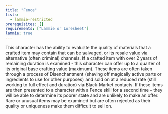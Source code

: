 ```yaml
---
title: "Fence"
lists:
  - lammie-restricted
prerequisites: []
requirements: ["Lammie or Loresheet"]
lammie: true
---
```


This character has the ability to evaluate the quality of materials that a crafted item may contain that can be salvaged, or its resale value via alternative (often criminal) channels. If a crafted item with over 2 years of remaining duration is examined - this character can offer up to a quarter of its original base crafting value (maximum). These items are often taken through a process of Disenchantment (shaving off magically active parts or ingredients to use for other purposes) and sold on at a reduced rate (still working to full effect and duration) via Black-Market contacts. If these items are then presented to a character with a Fence skill for a second time – they will be able to determine its poorer state and are unlikely to make an offer. Rare or unusual items may be examined but are often rejected as their quality or uniqueness make them difficult to sell on.
